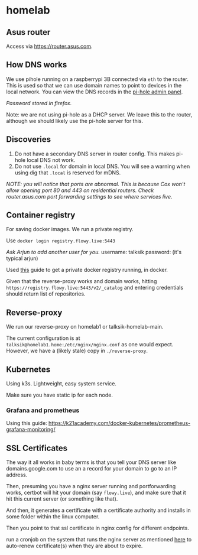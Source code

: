 # homelab

## Asus router
Access via https://router.asus.com.

## How DNS works
We use pihole running on a raspberrypi 3B connected via `eth` to the router. This is used so that we can use domain names to point to devices in the local network. You can view the DNS records in the [pi-hole admin panel](http://pi.hole/admin).

_Password stored in firefox._

Note: we are not using pi-hole as a DHCP server. We leave this to the router, although we should likely use the pi-hole server for this.

## Discoveries
1. Do not have a secondary DNS server in router config. This makes pi-hole local DNS not work.
2. Do not use `.local` for domain in local DNS. You will see a warning when using dig that `.local` is reserved for mDNS.

_NOTE: you will notice that ports are abnormal. This is because Cox won't allow opening port 80 and 443 on residential routers. Check router.asus.com port forwarding settings to see where services live._

## Container registry
For saving docker images. We run a private registry.

Use `docker login registry.flowy.live:5443`

_Ask Arjun to add another user for you._
username: talksik
password: (it's typical arjun)

Used [this](https://www.digitalocean.com/community/tutorials/how-to-set-up-a-private-docker-registry-on-ubuntu-20-04) guide to get a private docker registry running, in docker.

Given that the reverse-proxy works and domain works, hitting `https://registry.flowy.live:5443/v2/_catalog` and entering credentials should return list of repositories.

## Reverse-proxy
We run our reverse-proxy on homelab1 or talksik-homelab-main.

The current configuration is at `talksik@homelab1.home:/etc/nginx/nginx.conf` as one would expect. However, we have a (likely stale) copy in `./reverse-proxy`.

## Kubernetes
Using k3s. Lightweight, easy system service.

Make sure you have static ip for each node.

### Grafana and prometheus
Using this guide: https://k21academy.com/docker-kubernetes/prometheus-grafana-monitoring/


## SSL Certificates
The way it all works in baby terms is that you tell your DNS server like domains.google.com to use an a record for your domain to go to an IP address.

Then, presuming you have a nginx server running and portforwarding works, certbot will hit your domain (say `flowy.live`), and make sure that it hit this current server (or something like that).

And then, it generates a certificate with a certificate authority and installs in some folder within the linux computer.

Then you point to that ssl certificate in nginx config for different endpoints.

run a cronjob on the system that runs the nginx server as mentioned [here](https://www.nginx.com/blog/using-free-ssltls-certificates-from-lets-encrypt-with-nginx/) to auto-renew certificate(s) when they are about to expire.
